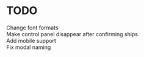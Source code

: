 # TODO

Change font formats\
Make control panel disappear after confirming ships\
Add mobile support\
Fix modal naming
